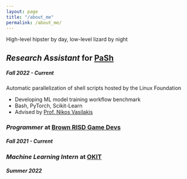 ```yaml
---
layout: page
title: "/about_me"
permalink: /about_me/
---
```

High-level hipster by day, low-level lizard by night

## *Research Assistant* for [PaSh](https://binpa.sh/) 
##### Fall 2022 - Current

Automatic parallelization of shell scripts hosted by the Linux Foundation
- Developing ML model training workflow benchmark
- Bash, PyTorch, Scikit-Learn
- Advised by [Prof. Nikos Vasilakis](http://nikos.vasilak.is/)

### *Programmer* at [Brown RISD Game Devs](https://brownrisdgames.itch.io/)
##### Fall 2021 - Current

### *Machine Learning Intern* at [OKIT](https://okit.co/)
##### Summer 2022

